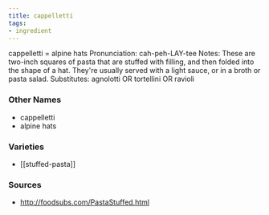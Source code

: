 ```yaml
---
title: cappelletti
tags:
- ingredient
---
```

cappelletti = alpine hats Pronunciation: cah-peh-LAY-tee Notes: These are two-inch squares of pasta that are stuffed with filling, and then folded into the shape of a hat. They're usually served with a light sauce, or in a broth or pasta salad. Substitutes: agnolotti OR tortellini OR ravioli

### Other Names

* cappelletti
* alpine hats

### Varieties

* [[stuffed-pasta]]

### Sources
* http://foodsubs.com/PastaStuffed.html
